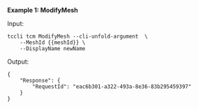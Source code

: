 **Example 1: ModifyMesh**



Input: 

```
tccli tcm ModifyMesh --cli-unfold-argument  \
    --MeshId {{meshId}} \
    --DisplayName newName
```

Output: 
```
{
    "Response": {
        "RequestId": "eac6b301-a322-493a-8e36-83b295459397"
    }
}
```

